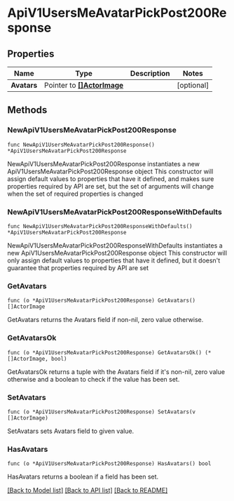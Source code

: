 # ApiV1UsersMeAvatarPickPost200Response

## Properties

Name | Type | Description | Notes
------------ | ------------- | ------------- | -------------
**Avatars** | Pointer to [**[]ActorImage**](ActorImage.md) |  | [optional] 

## Methods

### NewApiV1UsersMeAvatarPickPost200Response

`func NewApiV1UsersMeAvatarPickPost200Response() *ApiV1UsersMeAvatarPickPost200Response`

NewApiV1UsersMeAvatarPickPost200Response instantiates a new ApiV1UsersMeAvatarPickPost200Response object
This constructor will assign default values to properties that have it defined,
and makes sure properties required by API are set, but the set of arguments
will change when the set of required properties is changed

### NewApiV1UsersMeAvatarPickPost200ResponseWithDefaults

`func NewApiV1UsersMeAvatarPickPost200ResponseWithDefaults() *ApiV1UsersMeAvatarPickPost200Response`

NewApiV1UsersMeAvatarPickPost200ResponseWithDefaults instantiates a new ApiV1UsersMeAvatarPickPost200Response object
This constructor will only assign default values to properties that have it defined,
but it doesn't guarantee that properties required by API are set

### GetAvatars

`func (o *ApiV1UsersMeAvatarPickPost200Response) GetAvatars() []ActorImage`

GetAvatars returns the Avatars field if non-nil, zero value otherwise.

### GetAvatarsOk

`func (o *ApiV1UsersMeAvatarPickPost200Response) GetAvatarsOk() (*[]ActorImage, bool)`

GetAvatarsOk returns a tuple with the Avatars field if it's non-nil, zero value otherwise
and a boolean to check if the value has been set.

### SetAvatars

`func (o *ApiV1UsersMeAvatarPickPost200Response) SetAvatars(v []ActorImage)`

SetAvatars sets Avatars field to given value.

### HasAvatars

`func (o *ApiV1UsersMeAvatarPickPost200Response) HasAvatars() bool`

HasAvatars returns a boolean if a field has been set.


[[Back to Model list]](../README.md#documentation-for-models) [[Back to API list]](../README.md#documentation-for-api-endpoints) [[Back to README]](../README.md)


